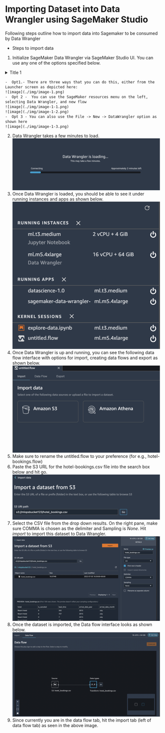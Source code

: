 # Importing Dataset into Data Wrangler using SageMaker Studio

Following steps outline how to import data into Sagemaker to be consumed by Data Wrangler


* Steps to import data  
1. Initialize SageMaker Data Wrangler via SageMaker Studio UI. You can use any one of the options specified below. 
<details>
           <summary>Title 1</summary>
           <p>Content 1 Content 1 Content 1 Content 1 Content 1</p>
</details>

    -  Opt1.- There are three ways that you can do this, either from the Launcher screen as depicted here:
    ![image](./img/image-1.png)
    -  Opt 2 -  You can use the SageMaker resources menu on the left, selecting Data Wrangler, and new flow
    ![image](./img/image-1-1.png)
    ![image](./img/image-1-2.png)
    -  Opt 3 - You can also use the File -> New -> DataWrangler option as shown here
    ![image](./img/image-1-3.png)
2. Data Wrangler takes a few minutes to load.
![image](./img/image-2.png)
3. Once Data Wrangler is loaded, you should be able to see it under running instances and apps as shown below.
![image](./img/image-3.png)
4. Once Data Wrangler is up and running, you can see the following data flow interface with options for import, creating data flows and export as shown below.
![image](./img/image-4.png)
5. Make sure to rename the untitled.flow to your preference (for e.g., hotel-bookings.flow)
6. Paste the S3 URL for the hotel-bookings.csv file into the search box below and hit go.
![image](./img/image-5.png)
7. Select the CSV file from the drop down results. On the right pane, make sure COMMA is chosen as the delimiter and Sampling is *None*. Hit *import* to import this dataset to Data Wrangler.
![image](./img/image-6.png)
8. Once the dataset is imported, the Data flow interface looks as shown below.
![image](./img/image-7.png)
9. Since currently you are in the data flow tab, hit the import tab (left of data flow tab) as seen in the above image.


